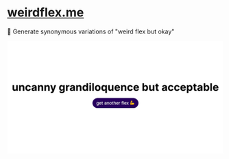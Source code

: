 # [weirdflex.me](https://weirdflex.me)

💪 Generate synonymous variations of "weird flex but okay"

![Screenshot](screenshot.png)